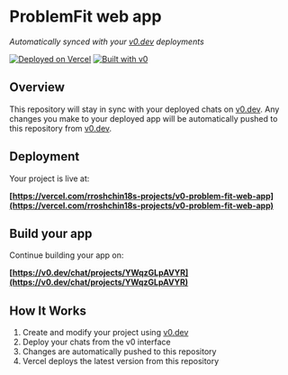 # ProblemFit web app

*Automatically synced with your [v0.dev](https://v0.dev) deployments*

[![Deployed on Vercel](https://img.shields.io/badge/Deployed%20on-Vercel-black?style=for-the-badge&logo=vercel)](https://vercel.com/rroshchin18s-projects/v0-problem-fit-web-app)
[![Built with v0](https://img.shields.io/badge/Built%20with-v0.dev-black?style=for-the-badge)](https://v0.dev/chat/projects/YWqzGLpAVYR)

## Overview

This repository will stay in sync with your deployed chats on [v0.dev](https://v0.dev).
Any changes you make to your deployed app will be automatically pushed to this repository from [v0.dev](https://v0.dev).

## Deployment

Your project is live at:

**[https://vercel.com/rroshchin18s-projects/v0-problem-fit-web-app](https://vercel.com/rroshchin18s-projects/v0-problem-fit-web-app)**

## Build your app

Continue building your app on:

**[https://v0.dev/chat/projects/YWqzGLpAVYR](https://v0.dev/chat/projects/YWqzGLpAVYR)**

## How It Works

1. Create and modify your project using [v0.dev](https://v0.dev)
2. Deploy your chats from the v0 interface
3. Changes are automatically pushed to this repository
4. Vercel deploys the latest version from this repository
